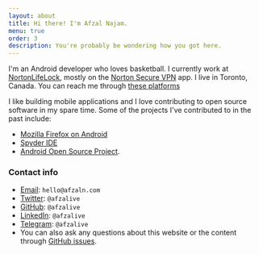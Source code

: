 ```yaml
---
layout: about
title: Hi there! I'm Afzal Najam.
menu: true
order: 3
description: You're probably be wondering how you got here.
---
```


I'm an Android developer who loves basketball. I currently work at [NortonLifeLock](https://nortonlifelock.com/), mostly on the [Norton Secure VPN](https://play.google.com/store/apps/details?id=com.symantec.securewifi) app. I live in Toronto, Canada. You can reach me through [these platforms](#contact-me)

I like building mobile applications and I love contributing to open source software in my spare time. Some of the projects I've contributed to in the past include:

- [Mozilla Firefox on Android](https://github.com/mozilla-mobile/fenix/pulls?q=is%3Apr+author%3AAfzalivE+is%3Aclosed)
- [Spyder IDE](https://github.com/spyder-ide/spyder/pull/8222)
- [Android Open Source Project](https://android-review.googlesource.com/q/owner:afzalnaj).


### Contact info
- [Email](mailto:hello@afzaln.com): `hello@afzaln.com`
- [Twitter](https://twitter.com/afzalive): `@afzalive`
- [GitHub](https://github.com/afzalive): `@afzalive`
- [LinkedIn](https://www.linkedin.com/in/afzalive/): `@afzalive`
- [Telegram](https://t.me/afzalive): `@afzalive`
- You can also ask any questions about this website or the content through [GitHub issues](https://github.com/AfzalivE/afzalive.github.io/issues).
